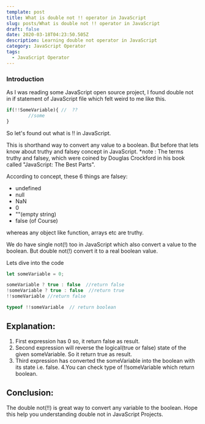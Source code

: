 ```yaml
---
template: post
title: What is double not !! operator in JavaScript
slug: posts/What is double not !! operator in JavaScript
draft: false
date: 2020-03-18T04:23:50.505Z
description: Learning double not operator in JavaScript
category: JavaScript Operator
tags:
  - JavaScript Operator
---
```

### Introduction

As I was reading some JavaScript open source project, I found double not in if statement of JavaScript file which felt weird to me like this.

```javascript
if(!!SomeVariable){ //  ??
        //some 
}
```

So let's found out what is !! in JavaScript.

This is shorthand way to convert any value to a boolean. But before that lets know about truthy and falsey concept in JavaScript. *note : The terms truthy and falsey, which were coined by Douglas Crockford in his book called "JavaScript: The Best Parts".

According to concept, these 6 things are falsey:

* undefined
* null
* NaN
* 0
* ""(empty string)
* false (of Course)

whereas any object like function, arrays etc are truthy.

We do have single not(!) too in JavaScript which also convert a value to the boolean. But double not(!) convert it to a real boolean value.

Lets dive into the code

```javascript
let someVariable = 0;

someVariable ? true : false  //return false
!someVariable ? true : false  //return true
!!someVariable //return false

typeof !!someVariable  // return boolean
```

## Explanation:

1. First expression has 0 so, it return false as result.
2. Second expression will reverse the logical(true or false) state of the given someVariable. So it return true as result.
3. Third expression has converted the someVariable into the boolean with its state i.e. false. 4.You can check type of !!someVariable which return boolean.

## Conclusion:

The double not(!!) is great way to convert any variable to the boolean. Hope this help you understanding double not in JavaScript Projects.
